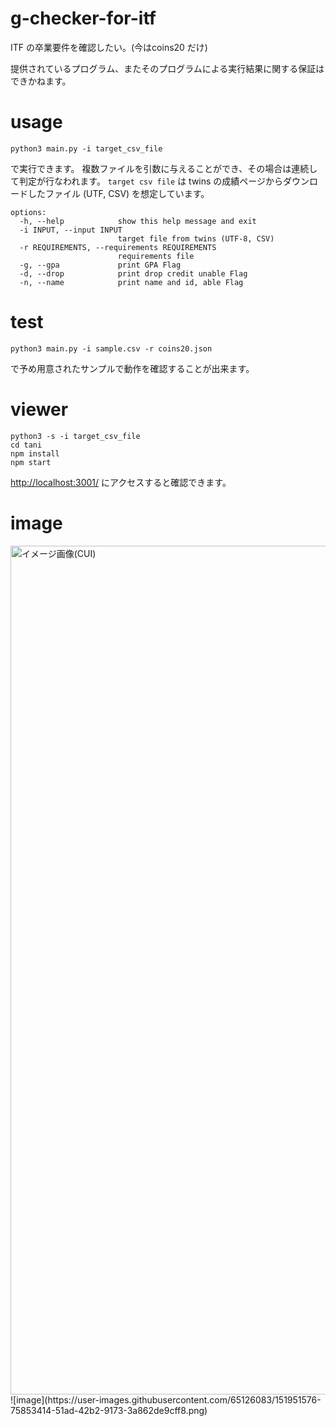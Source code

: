 # g-checker-for-itf
ITF の卒業要件を確認したい。(今はcoins20 だけ)

提供されているプログラム、またそのプログラムによる実行結果に関する保証はできかねます。


# usage

```
python3 main.py -i target_csv_file
```

で実行できます。
複数ファイルを引数に与えることができ、その場合は連続して判定が行なわれます。
`target csv file` は twins の成績ページからダウンロードしたファイル (UTF, CSV) を想定しています。

```
options:
  -h, --help            show this help message and exit
  -i INPUT, --input INPUT
                        target file from twins (UTF-8, CSV)
  -r REQUIREMENTS, --requirements REQUIREMENTS
                        requirements file
  -g, --gpa             print GPA Flag
  -d, --drop            print drop credit unable Flag
  -n, --name            print name and id, able Flag
```

# test 

```
python3 main.py -i sample.csv -r coins20.json
```


で予め用意されたサンプルで動作を確認することが出来ます。

# viewer

```
python3 -s -i target_csv_file
cd tani
npm install
npm start
```

[http://localhost:3001/](http://localhost:3001/) にアクセスすると確認できます。

# image

<img width="1358" alt="イメージ画像(CUI)" src="https://user-images.githubusercontent.com/65126083/151887795-b8b7bca4-b8bc-4822-ad60-e7e721b23805.png">
![image](https://user-images.githubusercontent.com/65126083/151951576-75853414-51ad-42b2-9173-3a862de9cff8.png)
